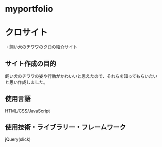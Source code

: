 # myportfolio

# クロサイト
・飼い犬のチワワのクロの紹介サイト

## サイト作成の目的
飼い犬のチワワの姿や行動がかわいいと思えたので、それらを知ってもらいたいと思い作成しました。

## 使用言語
HTML/CSS/JavaScript

## 使用技術・ライブラリー・フレームワーク
jQuery(slick)
